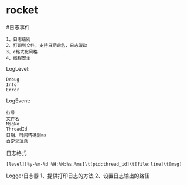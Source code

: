 # rocket




#日志事件
```
1、日志级别
2、打印到文件，支持日期命名，日志滚动
3、c格式化风格
4、线程安全
```

LogLevel:
```
Debug
Info
Error
```

LogEvent:
```
行号
文件名
MsgNo
ThreadId
日期、时间精确到ms
自定义消息
```

日志格式
```
[level][%y-%m-%d %H:%M:%s.%ms]\t[pid:thread_id]\t[file:line]\t[msg]
```
Logger日志器
1、提供打印日志的方法
2、设置日志输出的路径